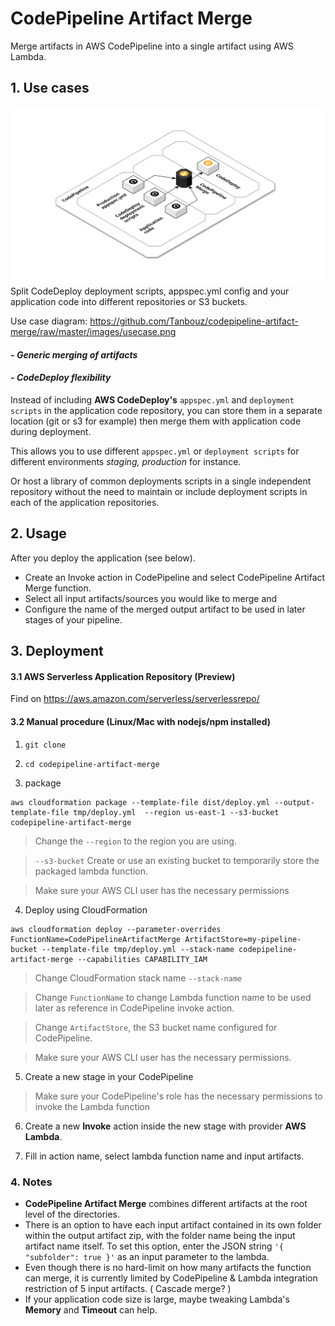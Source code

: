 # CodePipeline Artifact Merge

Merge artifacts in AWS CodePipeline into a single artifact using AWS Lambda.

##  1. Use cases
![Use case diagram](/images/usecase.png)
Split CodeDeploy deployment scripts, appspec.yml config and your application code into different repositories or S3 buckets. 

Use case diagram: https://github.com/Tanbouz/codepipeline-artifact-merge/raw/master/images/usecase.png

#### - *Generic merging of artifacts*

#### - *CodeDeploy flexibility*

Instead of including __AWS CodeDeploy's__ `appspec.yml` and `deployment scripts` in the application code repository, you can store them in a separate location (git or s3 for example) then merge them with application code during deployment.

This allows you to use different `appspec.yml` or `deployment scripts` for different environments *staging, production* for instance.

Or host a library of common deployments scripts in a single independent repository without the need to maintain or include deployment scripts in each of the application repositories.

## 2. Usage

After you deploy the application (see below).

* Create an Invoke action in CodePipeline and select CodePipeline Artifact Merge function. 
* Select all input artifacts/sources you would like to merge and 
* Configure the name of the merged output artifact to be used in later stages of your pipeline.

## 3. Deployment

#### 3.1 AWS Serverless Application Repository (Preview)

Find on https://aws.amazon.com/serverless/serverlessrepo/

#### 3.2 Manual procedure (Linux/Mac with nodejs/npm installed)

1. `git clone`

2. `cd codepipeline-artifact-merge`

3. package
```
aws cloudformation package --template-file dist/deploy.yml --output-template-file tmp/deploy.yml  --region us-east-1 --s3-bucket codepipeline-artifact-merge
```
> Change the `--region` to the region you are using.

> `--s3-bucket` Create or use an existing bucket to temporarily store the packaged lambda function.

> Make sure your AWS CLI user has the necessary permissions

4. Deploy using CloudFormation
```
aws cloudformation deploy --parameter-overrides FunctionName=CodePipelineArtifactMerge ArtifactStore=my-pipeline-bucket --template-file tmp/deploy.yml --stack-name codepipeline-artifact-merge --capabilities CAPABILITY_IAM
```
> Change CloudFormation stack name `--stack-name`

> Change `FunctionName` to change Lambda function name to be used later as reference in CodePipeline invoke action.

> Change `ArtifactStore`, the S3 bucket name configured for CodePipeline.

> Make sure your AWS CLI user has the necessary permissions.


5. Create a new stage in your CodePipeline
> Make sure your CodePipeline's role has the necessary permissions to invoke the Lambda function

6. Create a new __Invoke__ action inside the new stage with provider __AWS Lambda__.

7. Fill in action name, select lambda function name and input artifacts.

### 4. Notes
 * __CodePipeline Artifact Merge__ combines different artifacts at the root level of the directories.
 * There is an option to have each input artifact contained in its own folder within the output artifact zip, with the folder name being the input artifact name itself. To set this option, enter the JSON string `'{ "subfolder": true }'` as an input parameter to the lambda.
 * Even though there is no hard-limit on how many artifacts the function can merge, it is currently limited by CodePipeline & Lambda integration restriction of 5 input artifacts. ( Cascade merge? )
 * If your application code size is large, maybe tweaking Lambda's __Memory__ and __Timeout__ can help.